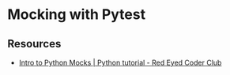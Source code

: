 # Mocking with Pytest

## Resources

* [Intro to Python Mocks | Python tutorial - Red Eyed Coder Club](https://youtu.be/xT4SV7AH3G8)
